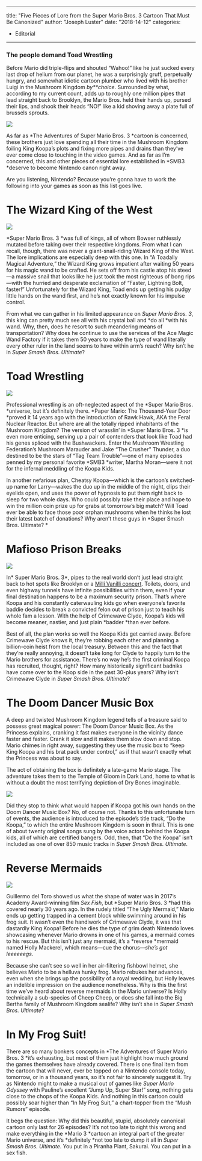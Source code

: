 
---
title: "Five Pieces of Lore from the Super Mario Bros. 3 Cartoon That Must Be Canonized"
author: "Joseph Luster"
date: "2018-14-12"
categories:
- Editorial
---

### The people demand Toad Wrestling

Before Mario did triple-flips and shouted &#8220;Wahoo!&#8221; like he just sucked every last drop of helium from our planet, he was a surprisingly gruff, perpetually hungry, and somewhat idiotic cartoon plumber who lived with his brother Luigi in the Mushroom Kingdom *by**choice*. Surrounded by what, according to my current count, adds up to roughly one million pipes that lead straight back to Brooklyn, the Mario Bros. held their hands up, pursed their lips, and shook their heads &#8220;NO!&#8221; like a kid shoving away a plate full of brussels sprouts. 

![](/wp-content/uploads/2018/12/image3-4.jpg?w=1170&#038;ssl=1)

As far as *The Adventures of Super Mario Bros. 3 *cartoon is concerned, these brothers just love spending all their time in the Mushroom Kingdom foiling King Koopa&#8217;s plots and fixing more pipes and drains than they&#8217;ve ever come close to touching in the video games. And as far as I&#8217;m concerned, this and other pieces of essential lore established in *SMB3 *deserve to become Nintendo canon right away. 

Are you listening, Nintendo? Because you&#8217;re gonna have to work the following into your games as soon as this list goes live.

# The Wizard King of the West

![](/wp-content/uploads/2018/12/image10.gif?w=1170&#038;ssl=1)

*Super Mario Bros. 3 *was full of kings, all of whom Bowser ruthlessly mutated before taking over their respective kingdoms. From what I can recall, though, there was never a giant-snail-riding Wizard King of the West. The lore implications are especially deep with this one. In “A Toadally Magical Adventure,” the Wizard King grows impatient after waiting 50 years for his magic wand to be crafted. He sets off from his castle atop his steed—a massive snail that looks like he just took the most righteous of bong rips—with the hurried and desperate exclamation of “Faster, Lightning Bolt, faster!” Unfortunately for the Wizard King, Toad ends up getting his pudgy little hands on the wand first, and he’s not exactly known for his impulse control. 

From what we can gather in his limited appearance on *Super Mario Bros. 3*, this king can pretty much see all with his crystal ball and *do all *with his wand. Why, then, does he resort to such meandering means of transportation? Why does he continue to use the services of the Ace Magic Wand Factory if it takes them 50 years to make the type of wand literally every other ruler in the land seems to have within arm’s reach? Why isn’t he in *Super Smash Bros. Ultimate*? 

# Toad Wrestling

![](/wp-content/uploads/2018/12/image1.gif?w=1170&#038;ssl=1)

Professional wrestling is an oft-neglected aspect of the *Super Mario Bros. *universe, but it&#8217;s definitely there. *Paper Mario: The Thousand-Year Door *proved it 14 years ago with the introduction of Rawk Hawk, AKA the Feral Nuclear Reactor. But where are all the totally ripped inhabitants of the Mushroom Kingdom? The version of wrasslin&#8217; in *Super Mario Bros. 3 *is even more enticing, serving up a pair of contenders that look like Toad had his genes spliced with the Bushwackers. Enter the Mushroom Wrestling Federation’s Mushroom Marauder and Jake “The Crusher” Thunder, a duo destined to be the stars of “Tag Team Trouble”—one of many episodes penned by my personal favorite *SMB3 *writer, Martha Moran—were it not for the infernal meddling of the Koopa Kids. 

In another nefarious plan, Cheatsy Koopa—which is the cartoon’s switched-up name for Larry—wakes the duo up in the middle of the night, clips their eyelids open, and uses the power of hypnosis to put them right back to sleep for two whole days. Who could possibly take their place and hope to win the million coin prize up for grabs at tomorrow’s big match? Will Toad ever be able to face those poor orphan mushrooms when he thinks he lost their latest batch of donations? Why aren’t these guys in *Super Smash Bros. Ultimate? *

# Mafioso Prison Breaks

![](/wp-content/uploads/2018/12/image6.gif?w=1170&#038;ssl=1)

In* Super Mario Bros. 3*, pipes to the real world don&#8217;t just lead straight back to hot spots like Brooklyn or a [Milli Vanilli concert](https://www.youtube.com/watch?v=SBjaYaFKEYA). Toilets, doors, and even highway tunnels have infinite possibilities within them, even if your final destination happens to be a maximum security prison. That’s where Koopa and his constantly caterwauling kids go when everyone’s favorite baddie decides to break a convicted felon out of prison just to teach his whole fam a lesson. With the help of Crimewave Clyde, Koopa’s kids will become meaner, nastier, and just plain *badder *than ever before. 

Best of all, the plan works so well the Koopa Kids get carried away. Before Crimewave Clyde knows it, they&#8217;re robbing each other and planning a billion-coin heist from the local treasury. Between this and the fact that they’re really annoying, it doesn’t take long for Clyde to happily turn to the Mario brothers for assistance. There’s no way he’s the first criminal Koopa has recruited, thought, right? How many historically significant badniks have come over to the Koop side in the past 30-plus years? Why isn’t Crimewave Clyde in *Super Smash Bros. Ultimate*? 

# The Doom Dancer Music Box

A deep and twisted Mushroom Kingdom legend tells of a treasure said to possess great magical power: The Doom Dancer Music Box. As the Princess explains, cranking it fast makes everyone in the vicinity dance faster and faster. Crank it slow and it makes them slow down and stop. Mario chimes in right away, suggesting they use the music box to &#8220;keep King Koopa and his brat pack under control,&#8221; as if that wasn&#8217;t exactly what the Princess was about to say. 

The act of obtaining the box is definitely a late-game Mario stage. The adventure takes them to the Temple of Gloom in Dark Land, home to what is without a doubt the most terrifying depiction of Dry Bones imaginable. 

![](/wp-content/uploads/2018/12/image7.gif?w=1170&#038;ssl=1)

Did they stop to think what would happen if Koopa got his own hands on the Doom Dancer Music Box? No, of course not. Thanks to this unfortunate turn of events, the audience is introduced to the episode’s title track, “Do the Koopa,” to which the entire Mushroom Kingdom is soon in thrall. This is one of about twenty original songs sung by the voice actors behind the Koopa kids, all of which are certified bangers. Odd, then, that “Do the Koopa” isn’t included as one of over 850 music tracks in *Super Smash Bros. Ultimate*.  

# Reverse Mermaids

![](/wp-content/uploads/2018/12/image9.gif?w=1170&#038;ssl=1)

Guillermo del Toro showed us what the shape of water was in 2017’s Academy Award-winning film *Sex Fish*, but *Super Mario Bros. 3 *had this covered nearly 30 years ago. In the rudely titled “The Ugly Mermaid,” Mario ends up getting trapped in a cement block while swimming around in his frog suit. It wasn’t even the handiwork of Crimewave Clyde, it was that dastardly King Koopa! Before he dies the type of grim death Nintendo loves showcasing whenever Mario drowns in one of his games, a mermaid comes to his rescue. But this isn’t just any mermaid, it’s a *reverse *mermaid named Holly Mackerel, which means—cue the chorus—*she’s got leeeeeegs*.

Because she can’t see so well in her air-filtering fishbowl helmet, she believes Mario to be a helluva hunky frog. Mario rebukes her advances, even when she brings up the possibility of a royal wedding, but Holly leaves an indelible impression on the audience nonetheless. Why is this the first time we’ve heard about reverse mermaids in the Mario universe? Is Holly technically a sub-species of Cheep Cheep, or does she fall into the Big Bertha family of Mushroom Kingdom sealife? Why isn’t she in *Super Smash Bros. Ultimate*? 

# In My Frog Suit!

There are so many bonkers concepts in *The Adventures of Super Mario Bros. 3 *it&#8217;s exhausting, but most of them just highlight how much ground the games themselves have already covered. There is one final item from the cartoon that will never, ever be topped on a Nintendo console today, tomorrow, or in a thousand years, so it’s not fair to sincerely suggest it. Try as Nintendo might to make a musical out of games like *Super Mario Odyssey* with Pauline&#8217;s excellent “Jump Up, Super Star!” song, nothing gets close to the chops of the Koopa Kids. And nothing in this cartoon could possibly soar higher than “In My Frog Suit,” a chart-topper from the “Mush Rumors” episode.

It begs the question: Why did this beautiful, stupid, absolutely canonical cartoon only last for 26 episodes? It’s not too late to right this wrong and make everything in the *Mario 3 *cartoon an integral part of the greater Mario universe, and it’s *definitely *not too late to dump it all in *Super Smash Bros. Ultimate*. You put in a Piranha Plant, Sakurai. You can put in a sex fish.
